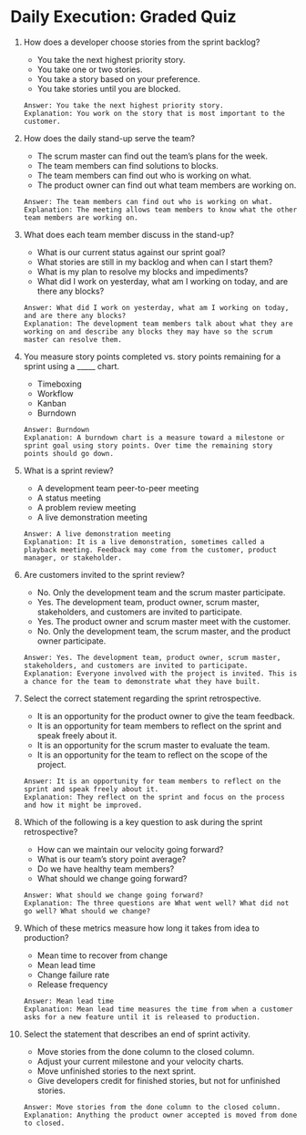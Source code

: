 # Daily Execution: Graded Quiz

1. How does a developer choose stories from the sprint backlog?
    - You take the next highest priority story.
    - You take one or two stories.
    - You take a story based on your preference.
    - You take stories until you are blocked.
    ```
    Answer: You take the next highest priority story.
    Explanation: You work on the story that is most important to the customer.
    ```

2. How does the daily stand-up serve the team?
    - The scrum master can find out the team’s plans for the week.
    - The team members can find solutions to blocks.
    - The team members can find out who is working on what.
    - The product owner can find out what team members are working on.
    ```
    Answer: The team members can find out who is working on what.
    Explanation: The meeting allows team members to know what the other team members are working on.
    ```
    
3. What does each team member discuss in the stand-up?
    - What is our current status against our sprint goal?
    - What stories are still in my backlog and when can I start them?
    - What is my plan to resolve my blocks and impediments?
    - What did I work on yesterday, what am I working on today, and are there any blocks?
    ```
    Answer: What did I work on yesterday, what am I working on today, and are there any blocks?
    Explanation: The development team members talk about what they are working on and describe any blocks they may have so the scrum master can resolve them.
    ```
    
4. You measure story points completed vs. story points remaining for a sprint using a _____ chart.
    - Timeboxing
    - Workflow
    - Kanban
    - Burndown
    ```
    Answer: Burndown
    Explanation: A burndown chart is a measure toward a milestone or sprint goal using story points. Over time the remaining story points should go down.
    ```
    
5. What is a sprint review?
    - A development team peer-to-peer meeting 
    - A status meeting
    - A problem review meeting
    - A live demonstration meeting
    ```
    Answer: A live demonstration meeting
    Explanation: It is a live demonstration, sometimes called a playback meeting. Feedback may come from the customer, product manager, or stakeholder.
    ```
    
6. Are customers invited to the sprint review?
    - No. Only the development team and the scrum master participate.
    - Yes. The development team, product owner, scrum master, stakeholders, and customers are invited to participate.
    - Yes. The product owner and scrum master meet with the customer.
    - No. Only the development team, the scrum master, and the product owner participate.
    ```
    Answer: Yes. The development team, product owner, scrum master, stakeholders, and customers are invited to participate.
    Explanation: Everyone involved with the project is invited. This is a chance for the team to demonstrate what they have built.
    ```
    
7. Select the correct statement regarding the sprint retrospective.
    - It is an opportunity for the product owner to give the team feedback.
    - It is an opportunity for team members to reflect on the sprint and speak freely about it.
    - It is an opportunity for the scrum master to evaluate the team.
    - It is an opportunity for the team to reflect on the scope of the project.
    ```
    Answer: It is an opportunity for team members to reflect on the sprint and speak freely about it.
    Explanation: They reflect on the sprint and focus on the process and how it might be improved.
    ```
    
8. Which of the following is a key question to ask during the sprint retrospective?
    - How can we maintain our velocity going forward?
    - What is our team’s story point average?
    - Do we have healthy team members?
    - What should we change going forward?
    ```
    Answer: What should we change going forward?
    Explanation: The three questions are What went well? What did not go well? What should we change?
    ```
    
9. Which of these metrics measure how  long it takes from idea to production?
    - Mean time to recover from change
    - Mean lead time
    - Change failure rate
    - Release frequency 
    ```
    Answer: Mean lead time
    Explanation: Mean lead time measures the time from when a customer asks for a new feature until it is released to production.
    ```
    
10. Select the statement that describes an end of sprint activity.
    - Move stories from the done column to the closed column.
    - Adjust your current milestone and your velocity charts.
    - Move unfinished stories to the next sprint.
    - Give developers credit for finished stories, but not for unfinished stories.
    ```
    Answer: Move stories from the done column to the closed column.
    Explanation: Anything the product owner accepted is moved from done to closed.
    ```